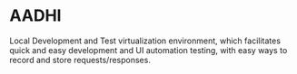 # AADHI
Local Development and Test virtualization environment, which facilitates quick and easy development and UI automation testing, with easy ways to record and store requests/responses.
